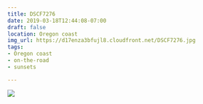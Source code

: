 ```yaml
---
title: DSCF7276
date: 2019-03-18T12:44:08-07:00
draft: false
location: Oregon coast
img_url: https://d17enza3bfujl8.cloudfront.net/DSCF7276.jpg
tags:
- Oregon coast
- on-the-road
- sunsets

---
```


![](https://d17enza3bfujl8.cloudfront.net/DSCF7276.jpg)

